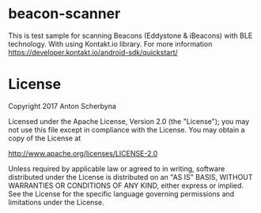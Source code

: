 # beacon-scanner
This is test sample for scanning Beacons (Eddystone &amp; iBeacons) with BLE technology. With using Kontakt.io library. For more information https://developer.kontakt.io/android-sdk/quickstart/

# License 
Copyright 2017 Anton Scherbyna

Licensed under the Apache License, Version 2.0 (the "License");
you may not use this file except in compliance with the License.
You may obtain a copy of the License at

http://www.apache.org/licenses/LICENSE-2.0

Unless required by applicable law or agreed to in writing, software
distributed under the License is distributed on an "AS IS" BASIS,
WITHOUT WARRANTIES OR CONDITIONS OF ANY KIND, either express or implied.
See the License for the specific language governing permissions and
limitations under the License.
